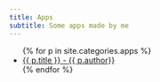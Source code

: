 ```yaml
---
title: Apps
subtitle: Some apps made by me
---
```

<nav class="nav-primary" role="navigation" >
    <ul>
        {% for p in site.categories.apps %}
        <li>
			<a href="{{ site.baseurl }}{{ p.url }}">{{ p.title }} - {{ p.author}}</a>
        </li>
        {% endfor %}
    </ul>
</nav>